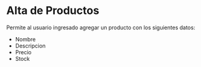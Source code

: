 # Alta de Productos

Permite al usuario ingresado agregar un producto con los siguientes datos:
- Nombre
- Descripcion
- Precio
- Stock


